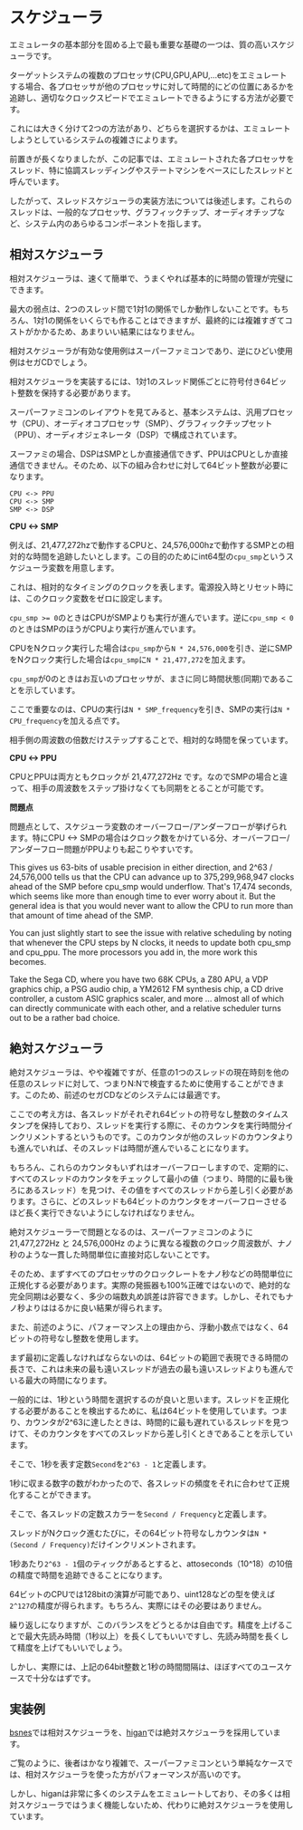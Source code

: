 # スケジューラ

エミュレータの基本部分を固める上で最も重要な基礎の一つは、質の高いスケジューラです。

ターゲットシステムの複数のプロセッサ(CPU,GPU,APU,...etc)をエミュレートする場合、各プロセッサが他のプロセッサに対して時間的にどの位置にあるかを追跡し、適切なクロックスピードでエミュレートできるようにする方法が必要です。

これには大きく分けて2つの方法があり、どちらを選択するかは、エミュレートしようとしているシステムの複雑さによります。

前置きが長くなりましたが、この記事では、エミュレートされた各プロセッサをスレッド、特に協調スレッディングやステートマシンをベースにしたスレッドと呼んでいます。

したがって、スレッドスケジューラの実装方法については後述します。これらのスレッドは、一般的なプロセッサ、グラフィックチップ、オーディオチップなど、システム内のあらゆるコンポーネントを指します。

## 相対スケジューラ

相対スケジューラは、速くて簡単で、うまくやれば基本的に時間の管理が完璧にできます。

最大の弱点は、2つのスレッド間で1対1の関係でしか動作しないことです。もちろん、1対1の関係をいくらでも作ることはできますが、最終的には複雑すぎてコストがかかるため、あまりいい結果にはなりません。

相対スケジューラが有効な使用例はスーパーファミコンであり、逆にひどい使用例はセガCDでしょう。

相対スケジューラを実装するには、1対1のスレッド関係ごとに符号付き64ビット整数を保持する必要があります。

スーパーファミコンのレイアウトを見てみると、基本システムは、汎用プロセッサ（CPU）、オーディオコプロセッサ（SMP）、グラフィックチップセット（PPU）、オーディオジェネレータ（DSP）で構成されています。

スーファミの場合、DSPはSMPとしか直接通信できず、PPUはCPUとしか直接通信できません。そのため、以下の組み合わせに対して64ビット整数が必要になります。

```
CPU <-> PPU
CPU <-> SMP
SMP <-> DSP
```

**CPU <-> SMP**

例えば、21,477,272hzで動作するCPUと、24,576,000hzで動作するSMPとの相対的な時間を追跡したいとします。この目的のためにint64型の`cpu_smp`というスケジューラ変数を用意します。

これは、相対的なタイミングのクロックを表します。電源投入時とリセット時には、このクロック変数をゼロに設定します。

`cpu_smp >= 0`のときはCPUがSMPよりも実行が進んでいます。逆に`cpu_smp < 0`のときはSMPのほうがCPUより実行が進んでいます。

CPUをNクロック実行した場合は`cpu_smp`から`N * 24,576,000`を引き、逆にSMPをNクロック実行した場合は`cpu_smp`に`N * 21,477,272`を加えます。

`cpu_smp`が0のときはお互いのプロセッサが、まさに同じ時間状態(同期)であることを示しています。

ここで重要なのは、CPUの実行は`N * SMP_frequency`を引き、SMPの実行は`N * CPU_frequency`を加える点です。

相手側の周波数の倍数だけステップすることで、相対的な時間を保っています。

**CPU <-> PPU**

CPUとPPUは両方ともクロックが 21,477,272Hz です。なのでSMPの場合と違って、相手の周波数をステップ掛けなくても同期をとることが可能です。

**問題点**

問題点として、スケジューラ変数のオーバーフロー/アンダーフローが挙げられます。特にCPU <-> SMPの場合はクロック数をかけている分、オーバーフロー/アンダーフロー問題がPPUよりも起こりやすいです。

This gives us 63-bits of usable precision in either direction, and 2^63 / 24,576,000 tells us that the CPU can advance up to 375,299,968,947 clocks ahead of the SMP before cpu_smp would underflow. That's 17,474 seconds, which seems like more than enough time to ever worry about it. But the general idea is that you would never want to allow the CPU to run more than that amount of time ahead of the SMP.

You can just slightly start to see the issue with relative scheduling by noting that whenever the CPU steps by N clocks, it needs to update both cpu_smp and cpu_ppu. The more processors you add in, the more work this becomes.

Take the Sega CD, where you have two 68K CPUs, a Z80 APU, a VDP graphics chip, a PSG audio chip, a YM2612 FM synthesis chip, a CD drive controller, a custom ASIC graphics scaler, and more ... almost all of which can directly communicate with each other, and a relative scheduler turns out to be a rather bad choice.

## 絶対スケジューラ

絶対スケジューラは、やや複雑ですが、任意の1つのスレッドの現在時刻を他の任意のスレッドに対して、つまりN:Nで検査するために使用することができます。このため、前述のセガCDなどのシステムには最適です。

ここでの考え方は、各スレッドがそれぞれ64ビットの符号なし整数のタイムスタンプを保持しており、スレッドを実行する際に、そのカウンタを実行時間分インクリメントするというものです。このカウンタが他のスレッドのカウンタよりも進んでいれば、そのスレッドは時間が進んでいることになります。

もちろん、これらのカウンタもいずれはオーバーフローしますので、定期的に、すべてのスレッドのカウンタをチェックして最小の値（つまり、時間的に最も後ろにあるスレッド）を見つけ、その値をすべてのスレッドから差し引く必要があります。さらに、どのスレッドも64ビットのカウンタをオーバーフローさせるほど長く実行できないようにしなければなりません。

絶対スケジューラーで問題となるのは、スーパーファミコンのように 21,477,272Hz と 24,576,000Hz のように異なる複数のクロック周波数が、ナノ秒のような一貫した時間単位に直接対応しないことです。

そのため、まずすべてのプロセッサのクロックレートをナノ秒などの時間単位に正規化する必要があります。実際の発振器も100%正確ではないので、絶対的な完全同期は必要なく、多少の端数丸め誤差は許容できます。しかし、それでもナノ秒よりははるかに良い結果が得られます。

また、前述のように、パフォーマンス上の理由から、浮動小数点ではなく、64ビットの符号なし整数を使用します。

まず最初に定義しなければならないのは、64ビットの範囲で表現できる時間の長さで、これは未来の最も遠いスレッドが過去の最も遠いスレッドよりも進んでいる最大の時間になります。

一般的には、1秒という時間を選択するのが良いと思います。スレッドを正規化する必要があることを検出するために、私は64ビットを使用しています。つまり、カウンタが2^63に達したときは、時間的に最も遅れているスレッドを見つけて、そのカウンタをすべてのスレッドから差し引くときであることを示しています。

そこで、1秒を表す定数`Second`を`2^63 - 1`と定義します。

1秒に収まる数字の数がわかったので、各スレッドの頻度をそれに合わせて正規化することができます。

そこで、各スレッドの定数スカラーを`Second / Frequency`と定義します。

スレッドがNクロック進むたびに，その64ビット符号なしカウンタは`N * (Second / Frequency)`だけインクリメントされます。

1秒あたり`2^63 - 1`個のティックがあるとすると、attoseconds（10^18）の10倍の精度で時間を追跡できることになります。

64ビットのCPUでは128bitの演算が可能であり、uint128などの型を使えば`2^127`の精度が得られます。もちろん、実際にはその必要はありません。

繰り返しになりますが、このバランスをどうとるかは自由です。精度を上げることで最大先読み時間（1秒以上）を長くしてもいいですし、先読み時間を長くして精度を上げてもいいでしょう。

しかし、実際には、上記の64bit整数と1秒の時間間隔は、ほぼすべてのユースケースで十分なはずです。

## 実装例

[bsnes](https://github.com/bsnes-emu/bsnes/blob/master/bsnes/sfc/sfc.hpp)では相対スケジューラを、[higan](https://github.com/higan-emu/higan/tree/master/higan/emulator/scheduler)では絶対スケジューラを採用しています。

ご覧のように、後者はかなり複雑で、スーパーファミコンという単純なケースでは、相対スケジューラを使った方がパフォーマンスが高いのです。

しかし、higanは非常に多くのシステムをエミュレートしており、その多くは相対スケジューラではうまく機能しないため、代わりに絶対スケジューラを使用しています。

